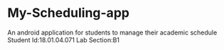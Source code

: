 # My-Scheduling-app
An android application for students to manage their academic schedule
Student Id:18.01.04.071
Lab Section:B1
